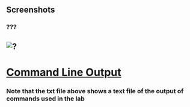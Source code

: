 ## Screenshots
### ???
![?](/Labs/Lab8/?.png)
---

# [Command Line Output](/Labs/Lab2/lab2_output.txt)
### Note that the txt file above shows a text file of the output of commands used in the lab
